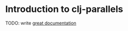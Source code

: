 # Introduction to clj-parallels

TODO: write [great documentation](http://jacobian.org/writing/what-to-write/)
